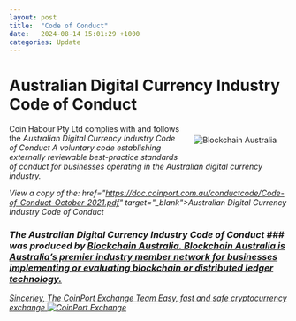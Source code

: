 ```yaml
---
layout: post
title:  "Code of Conduct"
date:   2024-08-14 15:01:29 +1000
categories: Update
---
```


#  Australian Digital Currency Industry Code of Conduct

<img src="https://doc.coinport.com.au/news/images/Blockchain-Australia.png" alt="Blockchain Australia" class="center" style="max-width: 400px; float: right; padding: 20px;">Coin Habour Pty Ltd complies with and follows the <i>Australian Digital Currency Industry Code of Conduct    A voluntary code establishing externally reviewable best-practice standards of conduct for businesses operating in the Australian digital currency industry. 

View a copy of the:  href="https://doc.coinport.com.au/conductcode/Code-of-Conduct-October-2021.pdf" target="_blank">Australian Digital Currency Industry Code of Conduct

### The Australian Digital Currency Industry Code of Conduct ### was produced by <a href="https://blockchainaustralia.org/" target="_blank">Blockchain Australia.   Blockchain Australia is Australia’s premier industry member network for businesses implementing or evaluating blockchain or distributed ledger technology.

Sincerley,
The CoinPort Exchange Team
*Easy, fast and safe cryptocurrency exchange*
![CoinPort Exchange](/images/coinport.png)
